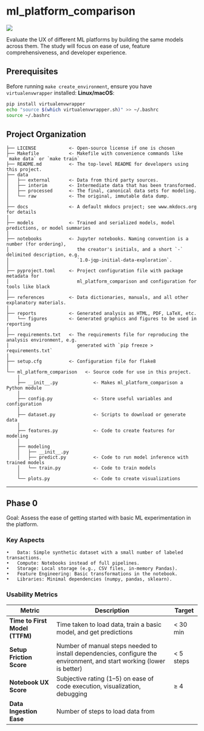 # ml_platform_comparison

<a target="_blank" href="https://cookiecutter-data-science.drivendata.org/">
    <img src="https://img.shields.io/badge/CCDS-Project%20template-328F97?logo=cookiecutter" />
</a>

Evaluate the UX of different ML platforms by building the same models across them. The study will focus on ease of use, feature comprehensiveness, and developer experience.

## Prerequisites
Before running `make create_environment`, ensure you have `virtualenvwrapper` installed:
**Linux/macOS**:  
  ```sh
  pip install virtualenvwrapper
  echo "source $(which virtualenvwrapper.sh)" >> ~/.bashrc
  source ~/.bashrc
  ```

## Project Organization

```
├── LICENSE            <- Open-source license if one is chosen
├── Makefile           <- Makefile with convenience commands like `make data` or `make train`
├── README.md          <- The top-level README for developers using this project.
├── data
│   ├── external       <- Data from third party sources.
│   ├── interim        <- Intermediate data that has been transformed.
│   ├── processed      <- The final, canonical data sets for modeling.
│   └── raw            <- The original, immutable data dump.
│
├── docs               <- A default mkdocs project; see www.mkdocs.org for details
│
├── models             <- Trained and serialized models, model predictions, or model summaries
│
├── notebooks          <- Jupyter notebooks. Naming convention is a number (for ordering),
│                         the creator's initials, and a short `-` delimited description, e.g.
│                         `1.0-jqp-initial-data-exploration`.
│
├── pyproject.toml     <- Project configuration file with package metadata for 
│                         ml_platform_comparison and configuration for tools like black
│
├── references         <- Data dictionaries, manuals, and all other explanatory materials.
│
├── reports            <- Generated analysis as HTML, PDF, LaTeX, etc.
│   └── figures        <- Generated graphics and figures to be used in reporting
│
├── requirements.txt   <- The requirements file for reproducing the analysis environment, e.g.
│                         generated with `pip freeze > requirements.txt`
│
├── setup.cfg          <- Configuration file for flake8
│
└── ml_platform_comparison   <- Source code for use in this project.
    │
    ├── __init__.py             <- Makes ml_platform_comparison a Python module
    │
    ├── config.py               <- Store useful variables and configuration
    │
    ├── dataset.py              <- Scripts to download or generate data
    │
    ├── features.py             <- Code to create features for modeling
    │
    ├── modeling                
    │   ├── __init__.py 
    │   ├── predict.py          <- Code to run model inference with trained models          
    │   └── train.py            <- Code to train models
    │
    └── plots.py                <- Code to create visualizations
```

--------

## Phase 0
Goal: Assess the ease of getting started with basic ML experimentation in the platform.

### Key Aspects

	•	Data: Simple synthetic dataset with a small number of labeled transactions.
	•	Compute: Notebooks instead of full pipelines.
	•	Storage: Local storage (e.g., CSV files, in-memory Pandas).
	•	Feature Engineering: Basic transformations in the notebook.
	•	Libraries: Minimal dependencies (numpy, pandas, sklearn).

### Usability Metrics

| Metric                  | Description                                                                 | Target      |
|-------------------------|---------------------------------------------------------------------------|------------|
| **Time to First Model (TTFM)** | Time taken to load data, train a basic model, and get predictions | < 30 min   |
| **Setup Friction Score** | Number of manual steps needed to install dependencies, configure the environment, and start working (lower is better) | < 5 steps  |
| **Notebook UX Score**    | Subjective rating (1–5) on ease of code execution, visualization, debugging | ≥ 4        |
| **Data Ingestion Ease**  | Number of steps to load data from
 